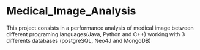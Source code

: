 # Medical_Image_Analysis

This project consists in a performance analysis of medical image between different programing languages(Java, Python and C++)
working with 3 differents databases (postgreSQL, Neo4J and MongoDB)
